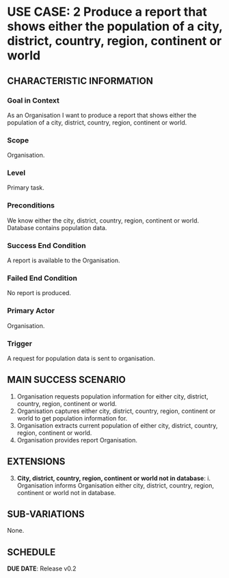 # USE CASE: 2 Produce a report that shows either the population of a city, district, country, region, continent or world

## CHARACTERISTIC INFORMATION

### Goal in Context

As an Organisation I want to produce a report that shows either the population of a city, district, country, region, continent or world.

### Scope

Organisation.

### Level

Primary task.

### Preconditions

We know either the city, district, country, region, continent or world. Database contains population data.

### Success End Condition

A report is available to the Organisation.

### Failed End Condition

No report is produced.

### Primary Actor

Organisation.

### Trigger

A request for population data is sent to organisation.

## MAIN SUCCESS SCENARIO

1. Organisation requests population information for either city, district, country, region, continent or world.
2. Organisation captures either city, district, country, region, continent or world to get population information for.
3. Organisation extracts current population of either city, district, country, region, continent or world.
4. Organisation provides report Organisation.

## EXTENSIONS

3. **City, district, country, region, continent or world not in database**:
    i. Organisation informs Organisation either city, district, country, region, continent or world not in database.

## SUB-VARIATIONS

None.

## SCHEDULE

**DUE DATE**: Release v0.2